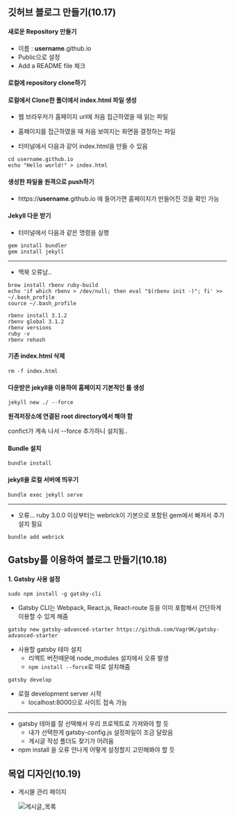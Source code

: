 ## 깃허브 블로그 만들기(10.17)



#### 새로운 Repository 만들기

- 이름 : **username**.github.io
- Public으로 설정
- Add a README file 체크



#### 로컬에 repository clone하기



#### 로컬에서 Clone한 폴더에서 index.html 파일 생성

- 웹 브라우저가 홈페이지 url에 처음 접근하였을 때 읽는 파일
- 홈페이지를 접근하였을 때 처음 보여지는 화면을 결정하는 파일



- 터미널에서 다음과 같이 index.html을 만들 수 있음

```
cd username.github.io
echo "Hello world!" > index.html
```



#### 생성한 파일을 원격으로 push하기

- https://**username**.github.io 에 들어가면 홈페이지가 만들어진 것을 확인 가능



#### Jekyll 다운 받기

- 터미널에서 다음과 같은 명령을 실행

```
gem install bundler
gem install jekyll
```

-------------------

- 맥북 오류남..

```
brew install rbenv ruby-build
echo 'if which rbenv > /dev/null; then eval "$(rbenv init -)"; fi' >> ~/.bash_profile
source ~/.bash_profile

rbenv install 3.1.2
rbenv global 3.1.2
rbenv versions
ruby -v
rbenv rehash
```



#### 기존 index.html 삭제

```
rm -f index.html
```



#### 다운받은 jekyll을 이용하여 홈페이지 기본적인 틀 생성

```
jekyll new ./ --force
```

**원격저장소에 연결된 root directory에서 해야 함**

confict가 계속 나서 --force 추가하니 설치됨..



#### Bundle 설치

```
bundle install
```



#### jekyll을 로컬 서버에 띄우기

```
bundle exec jekyll serve
```

------

- 오류... ruby 3.0.0 이상부터는 webrick이 기본으로 포함된 gem에서 빠져서 추가 설치 필요

```
bundle add webrick
```



## Gatsby를 이용하여 블로그 만들기(10.18)



#### 1. Gatsby 사용 설정

```
sudo npm install -g gatsby-cli
```

- Gatsby CLI는 Webpack, React.js, React-route 등을 이미 포함해서 간단하게 이용할 수 있게 해줌



```
gatsby new gatsby-advanced-starter https://github.com/Vagr9K/gatsby-advanced-starter
```

- 사용할 gatsby 테마 설치
  - 리액트 버전때문에 node_modules 설치에서 오류 발생
  - `npm install --force`로 따로 설치해줌



```
gatsby develop
```

- 로컬 development server 시작
  - localhost:8000으로 사이트 접속 가능



---------

- gatsby 테마를 잘 선택해서 우리 프로젝트로 가져와야 할 듯
  - 내가 선택한게 gatsby-config.js 설정파일이 조금 달랐음
  - 게시글 작성 폴더도 찾기가 어려움
- npm install 을 오류 안나게 어떻게 설정할지 고민해봐야 할 듯



## 목업 디자인(10.19)



- 게시물 관리 페이지

  ![게시글_목록](/uploads/f8c616142da3edea437552f777a57b8f/게시글_목록.png)

